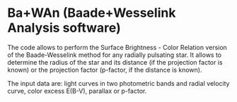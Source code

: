 # Ba+WAn (Baade+Wesselink Analysis software)

The code allows to perform the Surface Brightness - Color Relation version of the Baade-Wesselink method for any radially pulsating star. It allows to determine the radius of the star and its distance (if the projection factor is known) or the projection factor (p-factor, if the distance is known).

The input data are: light curves in two photometric bands and radial velocity curve, color excess E(B-V), parallax or p-factor. 
